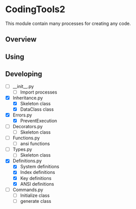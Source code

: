 # CodingTools2
This module contain many processes for creating any code.

## Overview

## Using

## Developing
- [ ] \_\_init__.py
  - [ ] Import processes
- [x] Inheritance.py
  - [x] Skeleton class
  - [x] DataClass class
- [x] Errors.py
  - [x] PreventExecution
- [ ] Decorators.py
  - [ ] Skeleton class
- [ ] Functions.py
  - [ ] ansi functions
- [ ] Types.py
  - [ ] Skeleton class
- [x] Definitions.py
  - [x] System definitions
  - [x] Index definitions
  - [x] Key definitions
  - [x] ANSI definitions
- [ ] Commands.py
  - [ ] Initialize class
  - [ ] generate class

